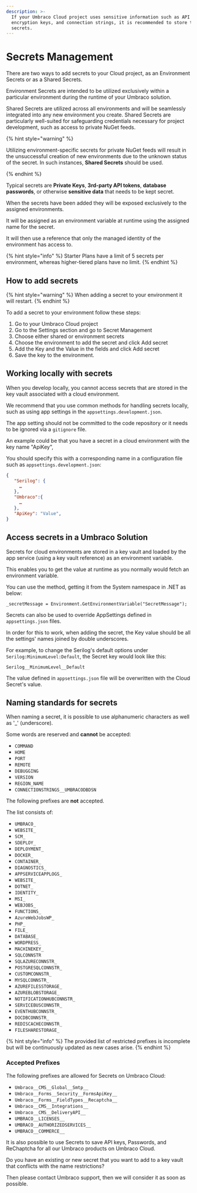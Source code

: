 ```yaml
---
description: >-
  If your Umbraco Cloud project uses sensitive information such as API keys,
  encryption keys, and connection strings, it is recommended to store these as
  secrets.
---
```


# Secrets Management

There are two ways to add secrets to your Cloud project, as an Environment Secrets or as a Shared Secrets.

Environment Secrets are intended to be utilized exclusively within a particular environment during the runtime of your Umbraco solution.

Shared Secrets are utilized across all environments and will be seamlessly integrated into any new environment you create. Shared Secrets are particularly well-suited for safeguarding credentials necessary for project development, such as access to private NuGet feeds.

{% hint style="warning" %}

Utilizing environment-specific secrets for private NuGet feeds will result in the unsuccessful creation of new environments due to the unknown status of the secret. In such instances, **Shared Secrets** should be used.

{% endhint %}

Typical secrets are **Private Keys**, **3rd-party API tokens**, **database passwords**, or otherwise **sensitive data** that needs to be kept secret.

When the secrets have been added they will be exposed exclusively to the assigned environments.

It will be assigned as an environment variable at runtime using the assigned name for the secret.

It will then use a reference that only the managed identity of the environment has access to.

{% hint style="info" %}
Starter Plans have a limit of 5 secrets per environment, whereas higher-tiered plans have no limit.
{% endhint %}

## How to add secrets

{% hint style="warning" %}
When adding a secret to your environment it will restart.
{% endhint %}

To add a secret to your environment follow these steps:

1. Go to your Umbraco Cloud project
2. Go to the Settings section and go to Secret Management
3. Choose either shared or environment secrets
4. Choose the environment to add the secret and click Add secret
5. Add the Key and the Value in the fields and click Add secret
6. Save the key to the environment.

## Working locally with secrets

When you develop locally, you cannot access secrets that are stored in the key vault associated with a cloud environment.

We recommend that you use common methods for handling secrets locally, such as using app settings in the `appsettings.development.json`.

The app setting should not be committed to the code repository or it needs to be ignored via a `gitignore` file.

An example could be that you have a secret in a cloud environment with the key name "ApiKey",

You should specify this with a corresponding name in a configuration file such as `appsettings.development.json`:

```json
{
   "Serilog": {
     …
   },
   "Umbraco":{
     …
   },
   "ApiKey": "Value",
}
```

## Access secrets in a Umbraco Solution

Secrets for cloud environments are stored in a key vault and loaded by the app service (using a key vault reference) as an environment variable.

This enables you to get the value at runtime as you normally would fetch an environment variable.

You can use the method, getting it from the System namespace in .NET as below:

`_secretMessage = Environment.GetEnvironmentVariable("SecretMessage");`

Secrets can also be used to override AppSettings defined in `appsettings.json` files.

In order for this to work, when adding the secret, the Key value should be all the settings' names joined by double underscores.

For example, to change the Serilog's default options under `Serilog:MinimumLevel:Default`, the Secret key would look like this:

`Serilog__MinimumLevel__Default`

The value defined in `appsettings.json` file will be overwritten with the Cloud Secret's value.

## Naming standards for secrets

When naming a secret, it is possible to use alphanumeric characters as well as '\_' (underscore).

Some words are reserved and **cannot** be accepted:

* `COMMAND`
* `HOME`
* `PORT`
* `REMOTE`
* `DEBUGGING`
* `VERSION`
* `REGION_NAME`
* `CONNECTIONSTRINGS__UMBRACODBDSN`

The following prefixes are **not** accepted.

The list consists of:

* `UMBRACO_`
* `WEBSITE_`
* `SCM_`
* `SDEPLOY_`
* `DEPLOYMENT_`
* `DOCKER_`
* `CONTAINER_`
* `DIAGNOSTICS_`
* `APPSERVICEAPPLOGS_`
* `WEBSITE_`
* `DOTNET_`
* `IDENTITY_`
* `MSI_`
* `WEBJOBS_`
* `FUNCTIONS_`
* `AzureWebJobsWP_`
* `PHP_`
* `FILE_`
* `DATABASE_`
* `WORDPRESS_`
* `MACHINEKEY_`
* `SQLCONNSTR`
* `SQLAZURECONNSTR_`
* `POSTGRESQLCONNSTR_`
* `CUSTOMCONNSTR_`
* `MYSQLCONNSTR_`
* `AZUREFILESSTORAGE_`
* `AZUREBLOBSTORAGE_`
* `NOTIFICATIONHUBCONNSTR_`
* `SERVICEBUSCONNSTR_`
* `EVENTHUBCONNSTR_`
* `DOCDBCONNSTR_`
* `REDISCACHECONNSTR_`
* `FILESHARESTORAGE_`

{% hint style="info" %}
The provided list of restricted prefixes is incomplete but will be continuously updated as new cases arise.
{% endhint %}

### Accepted Prefixes

The following prefixes are allowed for Secrets on Umbraco Cloud:

* `Umbraco__CMS__Global__Smtp__`
* `Umbraco__Forms__Security__FormsApiKey__`
* `Umbraco__Forms__FieldTypes__Recaptcha__`
* `Umbraco__CMS__Integrations__`
* `Umbraco__CMS__DeliveryAPI__`
* `UMBRACO__LICENSES__`
* `UMBRACO__AUTHORIZEDSERVICES__`
* `UMBRACO__COMMERCE__`

It is also possible to use Secrets to save API keys, Passwords, and ReChaptcha for all our Umbraco products on Umbraco Cloud.

Do you have an existing or new secret that you want to add to a key vault that conflicts with the name restrictions?

Then please contact Umbraco support, then we will consider it as soon as possible.
